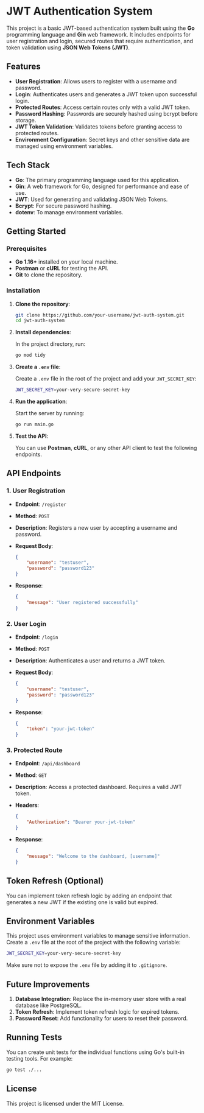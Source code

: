 # JWT Authentication System

This project is a basic JWT-based authentication system built using the **Go** programming language and **Gin** web framework. It includes endpoints for user registration and login, secured routes that require authentication, and token validation using **JSON Web Tokens (JWT)**. 

## Features

- **User Registration**: Allows users to register with a username and password.
- **Login**: Authenticates users and generates a JWT token upon successful login.
- **Protected Routes**: Access certain routes only with a valid JWT token.
- **Password Hashing**: Passwords are securely hashed using bcrypt before storage.
- **JWT Token Validation**: Validates tokens before granting access to protected routes.
- **Environment Configuration**: Secret keys and other sensitive data are managed using environment variables.

## Tech Stack

- **Go**: The primary programming language used for this application.
- **Gin**: A web framework for Go, designed for performance and ease of use.
- **JWT**: Used for generating and validating JSON Web Tokens.
- **Bcrypt**: For secure password hashing.
- **dotenv**: To manage environment variables.

## Getting Started

### Prerequisites

- **Go 1.16+** installed on your local machine.
- **Postman** or **cURL** for testing the API.
- **Git** to clone the repository.

### Installation

1. **Clone the repository**:

    ```bash
    git clone https://github.com/your-username/jwt-auth-system.git
    cd jwt-auth-system
    ```

2. **Install dependencies**:

    In the project directory, run:

    ```bash
    go mod tidy
    ```

3. **Create a `.env` file**:

    Create a `.env` file in the root of the project and add your `JWT_SECRET_KEY`:

    ```bash
    JWT_SECRET_KEY=your-very-secure-secret-key
    ```

4. **Run the application**:

    Start the server by running:

    ```bash
    go run main.go
    ```

5. **Test the API**:

    You can use **Postman**, **cURL**, or any other API client to test the following endpoints.

## API Endpoints

### 1. **User Registration**

- **Endpoint**: `/register`
- **Method**: `POST`
- **Description**: Registers a new user by accepting a username and password.
- **Request Body**:

    ```json
    {
        "username": "testuser",
        "password": "password123"
    }
    ```

- **Response**:

    ```json
    {
        "message": "User registered successfully"
    }
    ```

### 2. **User Login**

- **Endpoint**: `/login`
- **Method**: `POST`
- **Description**: Authenticates a user and returns a JWT token.
- **Request Body**:

    ```json
    {
        "username": "testuser",
        "password": "password123"
    }
    ```

- **Response**:

    ```json
    {
        "token": "your-jwt-token"
    }
    ```

### 3. **Protected Route**

- **Endpoint**: `/api/dashboard`
- **Method**: `GET`
- **Description**: Access a protected dashboard. Requires a valid JWT token.
- **Headers**:

    ```json
    {
        "Authorization": "Bearer your-jwt-token"
    }
    ```

- **Response**:

    ```json
    {
        "message": "Welcome to the dashboard, [username]"
    }
    ```

## Token Refresh (Optional)

You can implement token refresh logic by adding an endpoint that generates a new JWT if the existing one is valid but expired.

## Environment Variables

This project uses environment variables to manage sensitive information. Create a `.env` file at the root of the project with the following variable:

```bash
JWT_SECRET_KEY=your-very-secure-secret-key
```

Make sure not to expose the `.env` file by adding it to `.gitignore`.

## Future Improvements

1. **Database Integration**: Replace the in-memory user store with a real database like PostgreSQL.
2. **Token Refresh**: Implement token refresh logic for expired tokens.
3. **Password Reset**: Add functionality for users to reset their password.

## Running Tests

You can create unit tests for the individual functions using Go's built-in testing tools. For example:

```bash
go test ./...
```

## License
This project is licensed under the MIT License.
